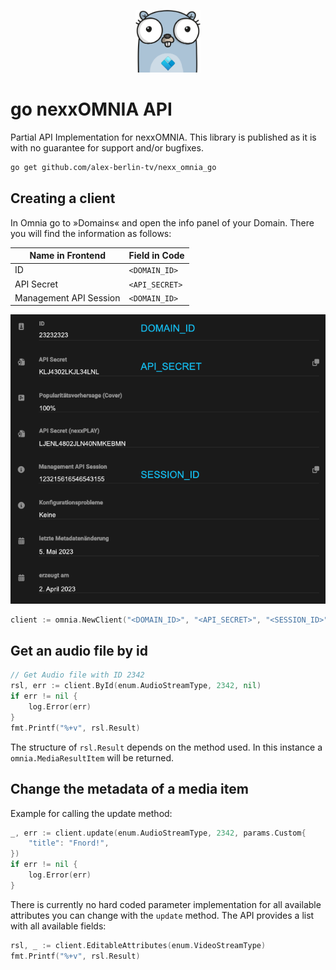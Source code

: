 <p align="center">
  <img src="misc/logo.png" height="100px"/>
</p>

# go nexxOMNIA API

Partial API Implementation for nexxOMNIA. This library is published as it is with no guarantee for support and/or bugfixes.

```sh
go get github.com/alex-berlin-tv/nexx_omnia_go
```


## Creating a client

In Omnia go to »Domains« and open the info panel of your Domain. There you will find the information as follows:

| Name in Frontend       | Field in Code  |
|------------------------|----------------|
| ID                     | `<DOMAIN_ID>`  |
| API Secret             | `<API_SECRET>` |
| Management API Session | `<DOMAIN_ID>`  |

![Location of the fields in the domain information](misc/key_source.png)

```go
client := omnia.NewClient("<DOMAIN_ID>", "<API_SECRET>", "<SESSION_ID>")
```


## Get an audio file by id

```go
// Get Audio file with ID 2342
rsl, err := client.ById(enum.AudioStreamType, 2342, nil)
if err != nil {
    log.Error(err)
}
fmt.Printf("%+v", rsl.Result)
```

The structure of `rsl.Result` depends on the method used. In this instance a `omnia.MediaResultItem` will be returned.


## Change the metadata of a media item

Example for calling the update method:
```go
_, err := client.update(enum.AudioStreamType, 2342, params.Custom{
    "title": "Fnord!",
})
if err != nil {
    log.Error(err)
}
```

There is currently no hard coded parameter implementation for all available attributes you can change with the `update` method. The API provides a list with all available fields:

```go
rsl, _ := client.EditableAttributes(enum.VideoStreamType)
fmt.Printf("%+v", rsl.Result)
```
